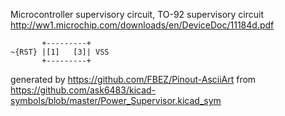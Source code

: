 Microcontroller supervisory circuit, TO-92
supervisory circuit
http://ww1.microchip.com/downloads/en/DeviceDoc/11184d.pdf


	       +---------+
	~{RST} |[1]   [3]| VSS
	       +---------+


generated by https://github.com/FBEZ/Pinout-AsciiArt from https://github.com/ask6483/kicad-symbols/blob/master/Power_Supervisor.kicad_sym